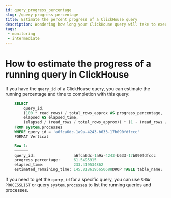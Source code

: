 ```yaml
---
id: query_progress_percentage
slug: /query-progress-percentage
title: Estimate the percent progress of a ClickHouse query
description: Wondering how long your ClickHouse query will take to execute? Here's how to estimate the progress of your queries in ClickHouse.
tags: 
 - monitoring
 - intermediate
---
```


# How to estimate the progress of a running query in ClickHouse

If you have the ``query_id`` of a ClickHouse query, you can estimate the running percentage and time to completion with this query:

```sql
    SELECT
        query_id,
        (100 * read_rows) / total_rows_approx AS progress_percentage,
        elapsed AS elapsed_time,
        (elapsed / (read_rows / total_rows_approx)) * (1 - (read_rows / total_rows_approx)) AS estimated_remaining_time
    FROM system.processes
    WHERE query_id = 'a6fca6dc-1a9a-4243-b633-17b090fdfccc'
    FORMAT Vertical

    Row 1:
    ──────
    query_id:                 a6fca6dc-1a9a-4243-b633-17b090fdfccc
    progress_percentage:      61.5495915
    elapsed_time:             233.419534862
    estimated_remaining_time: 145.8186195650688DROP TABLE table_name;
```

If you need to get the ``query_id`` for a specific query, you can use ``SHOW PROCESSLIST`` or query ``system.processes`` to list the running queries and processes.
